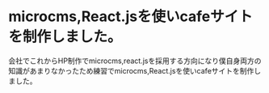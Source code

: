 # microcms,React.jsを使いcafeサイトを制作しました。

会社でこれからHP制作でmicrocms,react.jsを採用する方向になり僕自身両方の知識があまりなかったため練習でmicrocms,React.jsを使いcafeサイトを制作しました。
